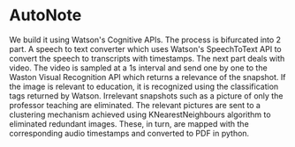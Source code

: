 # AutoNote
We build it using Watson's Cognitive APIs. The process is bifurcated into 2 part. A speech to text converter which uses Watson's SpeechToText API to convert the speech to transcripts with timestamps. The next part deals with video. The video is sampled at a 1s interval and send one by one to the Waston Visual Recognition API which returns a relevance of the snapshot. If the image is relevant to education, it is recognized using the classification tags returned by Watson. Irrelevant snapshots such as a picture of only the professor teaching are eliminated. The relevant pictures are sent to a clustering mechanism achieved using KNearestNeighbours algorithm to eliminated redundant images. These, in turn, are mapped with the corresponding audio timestamps and converted to PDF in python.
